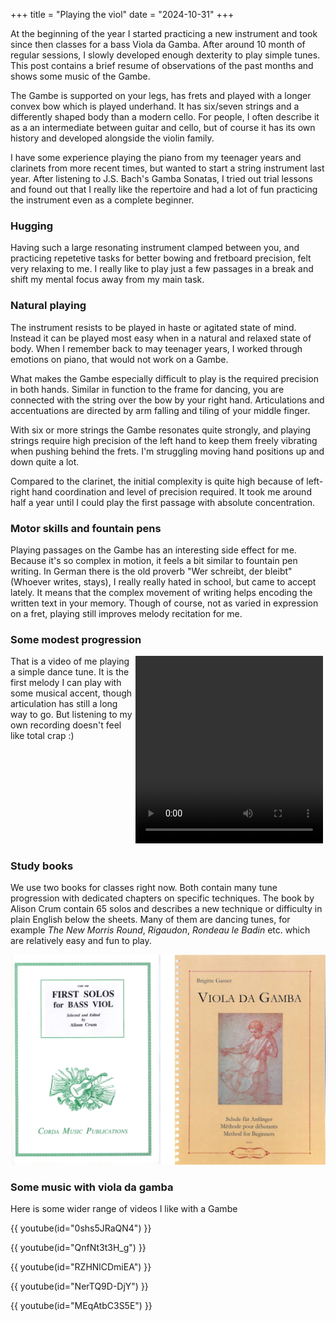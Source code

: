 +++
title = "Playing the viol"
date = "2024-10-31"
+++

At the beginning of the year I started practicing a new instrument and took since then classes for a bass Viola da Gamba. After around 10 month of regular sessions, I slowly developed enough dexterity to play simple tunes. This post contains a brief resume of observations of the past months and shows some music of the Gambe.

<!-- more -->

The Gambe is supported on your legs, has frets and played with a longer convex bow which is played underhand. It has six/seven strings and a differently shaped body than a modern cello. For people, I often describe it as a an intermediate between guitar and cello, but of course it has its own history and developed alongside the violin family.

I have some experience playing the piano from my teenager years and clarinets from more recent times, but wanted to start a string instrument last year. After listening to J.S. Bach's Gamba Sonatas, I tried out trial lessons and found out that I really like the repertoire and had a lot of fun practicing the instrument even as a complete beginner.

### Hugging

Having such a large resonating instrument clamped between you, and practicing repetetive tasks for better bowing and fretboard precision, felt very relaxing to me. I really like to play just a few passages in a break and shift my mental focus away from my main task.

### Natural playing

The instrument resists to be played in haste or agitated state of mind. Instead it can be played most easy when in a natural and relaxed state of body. When I remember back to may teenager years, I worked through emotions on piano, that would not work on a Gambe.

What makes the Gambe especially difficult to play is the required precision in both hands. Similar in function to the frame for dancing, you are connected with the string over the bow by your right hand. Articulations and accentuations are directed by arm falling and tiling of your middle finger.

With six or more strings the Gambe resonates quite strongly, and playing strings require high precision of the left hand to keep them freely vibrating when pushing behind the frets. I'm struggling moving hand positions up and down quite a lot.

Compared to the clarinet, the initial complexity is quite high because of left-right hand coordination and level of precision required. It took me around half a year until I could play the first passage with absolute concentration.

### Motor skills and fountain pens

Playing passages on the Gambe has an interesting side effect for me. Because it's so complex in motion, it feels a bit similar to fountain pen writing. In German there is the old proverb "Wer schreibt, der bleibt" (Whoever writes, stays), I really really hated in school, but came to accept lately. It means that the complex movement of writing helps encoding the written text in your memory. Though of course, not as varied in expression on a fret, playing still improves melody recitation for me.

### Some modest progression

 <div style="width: 100%; overflow: hidden;">
     <div style="width: 200px; float: left;"> 
        That is a video of me playing a simple dance tune. It is the first melody I can play with some musical accent, though articulation has still a long way to go. But listening to my own recording doesn't feel like total crap :)
     </div>
     <div style="margin-left: 100px;">
        <video src="record.webm" width="300" height="300" controls></video>
    </div>
</div>

### Study books

We use two books for classes right now. Both contain many tune progression with dedicated chapters on specific techniques. The book by Alison Crum contain 65 solos and describes a new technique or difficulty in plain English below the sheets. Many of them are dancing tunes, for example _The New Morris Round_, _Rigaudon_, _Rondeau le Badin_ etc. which are relatively easy and fun to play.

![Viola da Gamba books](./hefte.png)

### Some music with viola da gamba

Here is some wider range of videos I like with a Gambe

{{ youtube(id="0shs5JRaQN4") }}

{{ youtube(id="QnfNt3t3H_g") }}

{{ youtube(id="RZHNlCDmiEA") }}

{{ youtube(id="NerTQ9D-DjY") }}

{{ youtube(id="MEqAtbC3S5E") }}
